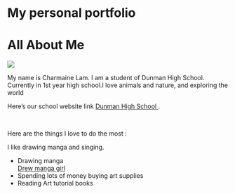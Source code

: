 # My personal portfolio
<!DOCTYPE html>
<html>
<link rel="stylesheet" type="text/css" href="style.css">
<body>
<h1> All About Me</h1>
<title>Welcome to my website!</title>
<img src="https://dhis.dhs.sg/data/photos/7FCA6B64-5480-4AE6-9262-50EEF307E578.jpg"/>
<p>
My name is Charmaine Lam. I am a student of Dunman High School. Currently in 1st year high school.I love animals and nature, and exploring the world </p>
<p>
Here’s our school website link <a href ="www.dhs.sg"> Dunman High School  </a>. </p>
<br>
<p>Here are the things I love to do the most : </p> 
<p> I like drawing manga and singing. </p>
<ul>
<li>Drawing manga</li>
<a href="http://img14.deviantart.net/aa49/i/2011/360/0/8/manga_girl_bepsvic_by_bepsvic-d4k9q0z.jpg"> Drew manga girl </a>
<li>Spending lots of money buying art supplies </li>
<li>Reading Art tutorial books </li>
</ul>
</body>
</html>

